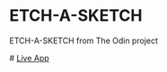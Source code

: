 # ETCH-A-SKETCH
 ETCH-A-SKETCH from The Odin project 

\# [Live App](https://eyeri91.github.io/ETCH-A-SKETCH/) 
